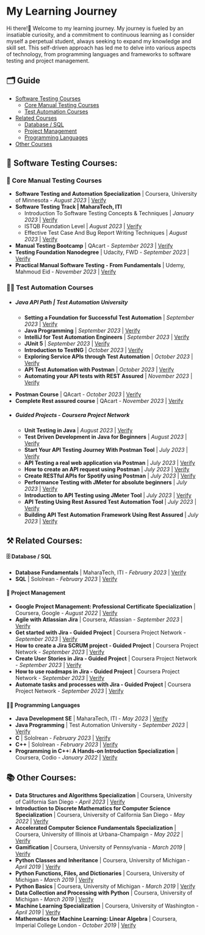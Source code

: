 # My Learning Journey
Hi there!👋 Welcome to my learning journey. My journey is fueled by an insatiable curiosity, and a commitment to continuous learning as I consider myself a perpetual student, always seeking to expand my knowledge and skill set. This self-driven approach has led me to delve into various aspects of technology, from programming languages and frameworks to software testing and project management.

## 🗂️ Guide
- [Software Testing Courses](#testing)
  - [Core Manual Testing Courses](#manual)
  - [Test Automation Courses](#automation)
- [Related Courses](#related)
  - [Database / SQL](sql)
  - [Project Management](#pm)
  - [Programming Languages](#pl)
- [Other Courses](#other)


<h2 id= "testing">📑 Software Testing Courses:</h2>
<h3 id="manual">📝 Core Manual Testing Courses</h3>

- **Software Testing and Automation Specialization** | Coursera, University of Minnesota - _August 2023_ | [Verify](https://coursera.org/verify/specialization/DG6ZK2M4PUWY)
- **Software Testing Track | MaharaTech, ITI**
  - Introduction To Software Testing Concepts & Techniques | _January 2023_ | [Verify](https://maharatech.gov.eg/mod/customcert/verify_certificate.php?contextid=1036&code=TUdBiFssRo&qrcode=1)
  - ISTQB Foundation Level | _August 2023_ | [Verify](https://maharatech.gov.eg/mod/customcert/verify_certificate.php?contextid=1682&code=MJN2Ky5dPD&qrcode=1)
  - Effective Test Case And Bug Report Writing Techniques | _August 2023_ | [Verify](https://maharatech.gov.eg/mod/customcert/verify_certificate.php?contextid=1685&code=EWybIUmymM&qrcode=1)
- **Manual Testing Bootcamp** | QAcart - _September 2023_ | [Verify](https://drive.google.com/file/d/1rSdYywyxFkowSksaj6ij_bNeMLh3TwPZ/view?usp=drive_link)
- **Testing Foundation Nanodegree** | Udacity, FWD - _September 2023_ | [Verify](confirm.udacity.com/KKK544LA)
- **Practical Manual Software Testing - From Fundamentals** | Udemy, Mahmoud Eid -  _November 2023_ | [Verify](http://ude.my/UC-114ef6bc-0f66-4627-8745-47e40ef480fe)



<h3 id="automation">👨‍💻 Test Automation Courses</h3>
<ul>
  <li><h5 id="tauapijava">Java API Path  | Test Automation University</h5></li>

  - **Setting a Foundation for Successful Test Automation** | _September 2023_ | [Verify](https://testautomationu.applitools.com/certificate/?id=b28a5ddc)
  - **Java Programming** | _September 2023_ | [Verify](https://testautomationu.applitools.com/certificate/?id=6dbb7d22)
  - **IntelliJ for Test Automation Engineers** | _September 2023_ | [Verify](https://testautomationu.applitools.com/certificate/?id=00310a94)
  - **JUnit 5** | _September 2023_ | [Verify](https://testautomationu.applitools.com/certificate/?id=bc3cc64a)
  - **Introduction to TestNG** | _October 2023_ | [Verify](https://testautomationu.applitools.com/certificate/?id=089614fd)
  - **Exploring Service APIs through Test Automation** | _October 2023_ | [Verify](https://testautomationu.applitools.com/certificate/?id=adbdc80e)
  - **API Test Automation with Postman** | _October 2023_ | [Verify](https://testautomationu.applitools.com/certificate/?id=4fedb9a0)
  - **Automating your API tests with REST Assured** | _November 2023_ | [Verify](https://testautomationu.applitools.com/certificate/?id=6d7e02cc)
</ul>

- **Postman Course** | QAcart - _October 2023_ | [Verify](https://drive.google.com/file/d/1f_2R5UCfqn9qvh_EFjcUITRhjWUh-vk_/view?usp=drive_link)
- **Complete Rest assured course** | QAcart - _November 2023_ | [Verify](https://drive.google.com/file/d/10458ng5CTO9ALzgFwtf9X5J9eTc5fdfQ/view?usp=drive_link)

<ul>
  <li><h5 id="guidedprojects">Guided Projects  - Coursera Project Network</h5></li>

  - **Unit Testing in Java** | _August 2023_ | [Verify](https://coursera.org/verify/2E53TEKQEDMP)
  - **Test Driven Development in Java for Beginners** | _August 2023_ | [Verify](https://coursera.org/verify/G4PMLJFWMP2T)
  - **Start Your API Testing Journey With Postman Tool** | _July 2023_ | [Verify](https://coursera.org/verify/VELAHJ69E6NJ)
  - **API Testing a real web application via Postman** | _July 2023_ | [Verify](https://coursera.org/verify/RHGMPWWVQY49)
  - **How to create an API request using Postman** | _July 2023_ | [Verify](https://coursera.org/verify/BMTRBT6MJ5Y7)
  - **Create RESTful APIs for Spotify using Postman** | _July 2023_ | [Verify](https://coursera.org/verify/L55NJFS6R94Z)
  - **Performance Testing with JMeter for absolute beginners** | _July 2023_ | [Verify](https://coursera.org/verify/P33KHXREX4C3)
  - **Introduction to API Testing using JMeter Tool** | _July 2023_ | [Verify](https://www.coursera.org/verify/EJ5XMEP8NS8L)
  - **API Testing Using Rest Assured Test Automation Tool** | _July 2023_ | [Verify](https://coursera.org/verify/EH8ZF3L5TKLP)
  - **Building API Test Automation Framework Using Rest Assured** | _July 2023_ | [Verify](https://coursera.org/verify/8HT942ZWUUDJ)
</ul>

<h2 id="related">⚒️ Related Courses:</h2>

<h4 id="sql">🗄️ Database / SQL</h4>

- **Database Fundamentals** | MaharaTech, ITI - _February 2023_ | [Verify](https://maharatech.gov.eg/mod/customcert/verify_certificate.php?contextid=162686&code=D1Y7zm3qpw&qrcode=1)
- **SQL** | Sololrean - _February 2023_ | [Verify](https://www.sololearn.com/certificates/CT-BCMZUXIY)

<h4 id="pm">📅 Project Management </h4>

- **Google Project Management: Professional Certificate Specialization** | Coursera, Google - _August 2022_ | [Verify](https://coursera.org/verify/professional-cert/84Y9PVHYKAHN)
- **Agile with Atlassian Jira** | Coursera, Atlassian - _September 2023_ | [Verify](https://coursera.org/verify/EJ5ZHNDPWLBZ)
- **Get started with Jira - Guided Project** | Coursera Project Network - _September 2023_ | [Verify](https://coursera.org/verify/TZXP7EVG7M5H)
- **How to create a Jira SCRUM project - Guided Project** | Coursera Project Network - _September 2023_ | [Verify](https://coursera.org/verify/3LZUEDXJZKRN)
- **Create User Stories in Jira - Guided Project** | Coursera Project Network - _September 2023_ | [Verify](https://coursera.org/verify/BXMHJDTS54TM)
- **How to use roadmaps in Jira - Guided Project** | Coursera Project Network - _September 2023_ | [Verify](https://coursera.org/verify/GWTBEJ9PUQ6G)
- **Automate tasks and processes with Jira - Guided Project** | Coursera Project Network - _September 2023_ | [Verify](https://coursera.org/verify/VHCQGVMNFV9U)

<h4 id="pl">👨‍💻 Programming Languages</h4>

- **Java Development SE** | MaharaTech, ITI - _May 2023_ | [Verify](https://maharatech.gov.eg/mod/customcert/verify_certificate.php?contextid=2125&code=HI6MH7O5lP&qrcode=1)
- **Java Programming** | Test Automation University - _September 2023_ | [Verify](https://testautomationu.applitools.com/certificate/?id=6dbb7d22)
- **C** | Sololrean - _February 2023_ | [Verify](https://www.sololearn.com/certificates/CT-6TYFWZIL)
- **C++** | Sololrean - _February 2023_ | [Verify](https://www.sololearn.com/certificates/CT-PDOOWA8T)
- **Programming in C++: A Hands-on Introduction Specialization** | Coursera, Codio - _January 2022_ | [Verify](https://coursera.org/verify/specialization/RB89YSM32HUA)

<h2 id="other">📚 Other Courses:</h2>

- **Data Structures and Algorithms Specialization** | Coursera, University of California San Diego - _April 2023_ | [Verify](https://coursera.org/verify/specialization/5AETJ3NY9H78)
- **Introduction to Discrete Mathematics for Computer Science Specialization** | Coursera, University of California San Diego - _May 2022_ | [Verify](https://coursera.org/verify/specialization/4BBK9AW9WT8K)
- **Accelerated Computer Science Fundamentals Specialization** | Coursera, University of Illinois at Urbana-Champaign - _May 2022_ | [Verify](https://coursera.org/verify/specialization/JL23CHFNUEFG)
- **Gamification** | Coursera, University of Pennsylvania - _March 2019_ | [Verify](https://www.coursera.org/verify/B36Y2KM9XQGU)
- **Python Classes and Inheritance** | Coursera, University of Michigan - _April 2019_ | [Verify](https://coursera.org/verify/GNZ2HJSWPRZM)
- **Python Functions, Files, and Dictionaries** | Coursera, University of Michigan - _March 2019_ | [Verify](https://coursera.org/verify/RWPP38EMJBQM)
- **Python Basics** | Coursera, University of Michigan - _March 2019_ | [Verify](https://coursera.org/verify/FQRZPVLGNNY5)
- **Data Collection and Processing with Python** | Coursera, University of Michigan - _March 2019_ | [Verify](https://coursera.org/verify/HWPKPZ6QNC3S)
- **Machine Learning Specialization** | Coursera, University of Washington - _April 2019_ | [Verify](https://coursera.org/verify/specialization/B3N59ZPHN84F)
- **Mathematics for Machine Learning: Linear Algebra** | Coursera, Imperial College London - _October 2019_ | [Verify](https://coursera.org/verify/F5DVGMDQCEP4)
